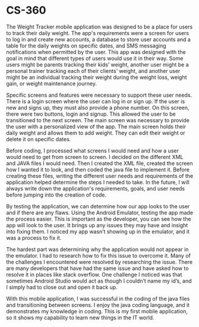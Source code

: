 # CS-360

The Weight Tracker mobile application was designed to be a place for users to track their daily weight. The app's requirements were a screen for users to log in and 
create new accounts, a database to store user accounts and a table for the daily weights on specific dates, and SMS messaging notifications when permitted by the 
user.  This app was designed with the goal in mind that different types of users would use it in their way. Some users might be parents tracking their kids’ weight, 
another user might be a personal trainer tracking each of their clients’ weight, and another user might be an individual tracking their weight during the weight 
loss, weight gain, or weight maintenance journey. 

Specific screens and features were necessary to support these user needs. There is a login screen where the user can log in or sign up. If the user is new and signs 
up, they must also provide a phone number. On this screen, there were two buttons, login and signup. This allowed the user to be transitioned to the next screen. 
The main screen was necessary to provide the user with a personalized view of the app. The main screen holds their daily weight and allows them to add weight. They 
can edit their weight or delete it on specific dates.

Before coding, I processed what screens I would need and how a user would need to get from screen to screen. I decided on the different XML and JAVA files I would 
need. Then I created the XML file, created the screen how I wanted it to look, and then coded the java file to implement it. Before creating these files, writing 
the different user needs and requirements of the application helped determine the steps I needed to take. In the future, I will always write down the 
application's requirements, goals, and user needs before jumping into the creation of code. 

By testing the application, we can determine how our app looks to the user and if there are any flaws. Using the Android Emulator, testing the app made the 
process easier. This is important as the developer, you can see how the app will look to the user. It brings up any issues they may have and insight into fixing 
them. I noticed my app wasn’t showing up in the emulator, and it was a process to fix it.

The hardest part was determining why the application would not appear in the emulator. I had to research how to fix this issue to overcome it. Many of the 
challenges I encountered were resolved by researching the issue. There are many developers that have had the same issue and have asked how to resolve it in places 
like stack overflow. One challenge I noticed was that sometimes Android Studio would act as though I couldn’t name my id’s, and I simply had to close out and open 
it back up. 

With this mobile application, I was successful in the coding of the java files and transitioning between screens. I enjoy the java coding language, and it 
demonstrates my knowledge in coding. This is my first mobile application, so it shows my capability to learn new things in the IT world. 
